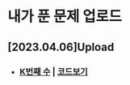 # 내가 푼 문제 업로드

## [2023.04.06]Upload
- ### [K번째 수][문제링크] | [코드보기][코드링크]


[문제링크]: https://school.programmers.co.kr/learn/courses/30/lessons/42748
[코드링크]: https://github.com/MMMMins/Java_Question/blob/main/src/K%EB%B2%88%EC%A7%B8%EC%88%98/Question.java
